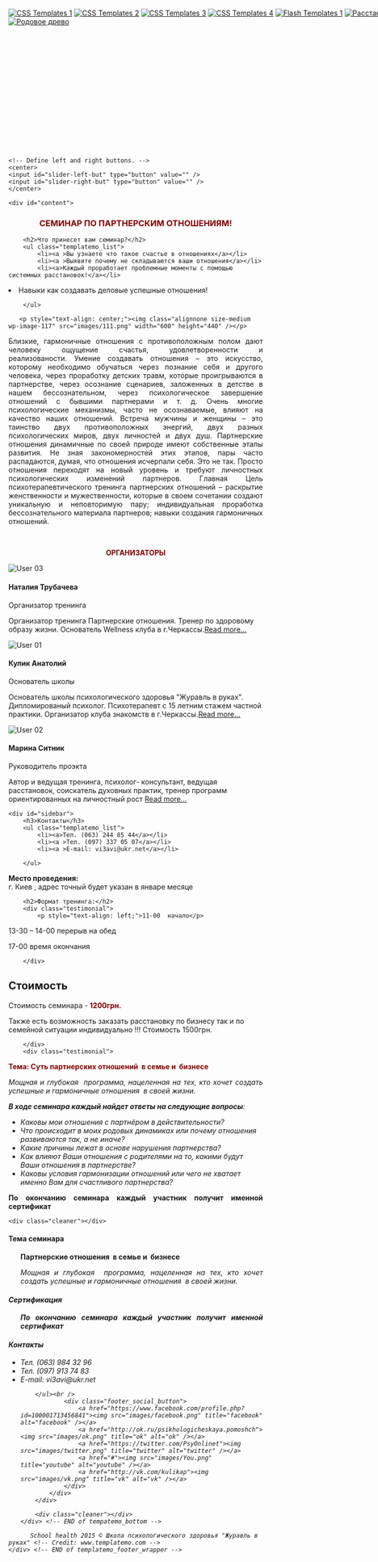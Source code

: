 
<head>

</head>

<body id="home">


</div>	<!-- END of templatemo_header_wrapper -->
<div id="templatemo_slider">
	<!-- This is the container for the carousel. -->
    <div id = "carousel1" style="width:960px; height:280px;background:none;overflow:scroll; margin-top: 20px">            
        <!-- All images with class of "cloudcarousel" will be turned into carousel items -->
        <!-- You can place links around these images -->
        <a href="#" rel="lightbox"><img class="cloudcarousel" src="images/slider/1.jpeg" alt="CSS Templates 1" title="Хорошая семья" /></a>
        <a href="#" rel="lightbox"><img class="cloudcarousel" src="images/slider/2.jpeg" alt="CSS Templates 2" title="Расстановка по иерархии" /></a>
        <a href="#" rel="lightbox"><img class="cloudcarousel" src="images/slider/3.jpg" alt="CSS Templates 3" title="Семейные расстановки" /></a>
        <a href="#" rel="lightbox"><img class="cloudcarousel" src="images/slider/4.jpg" alt="CSS Templates 4" title="Тренинги" /></a>
        <a  href="#" rel="lightbox"><img class="cloudcarousel" src="images/slider/5.jpg" alt="Flash Templates 1" title="" /></a>
        <a href="#" rel="lightbox"><img class="cloudcarousel" src="images/slider/6.jpg" alt="Расстановки фигур" title="Расстановки фигур" /></a>
        <a href="#" rel="lightbox"><img class="cloudcarousel" src="images/slider/7.jpg" alt="Flash Templates 3" title="Патнеры по бизнесу" /></a>
        <a href="#" rel="lightbox"><img class="cloudcarousel" src="images/slider/8.jpg" alt="Родовое древо" title="Родовое древо" /></a>
    </div>
    
    <!-- Define left and right buttons. -->
    <center>
    <input id="slider-left-but" type="button" value="" />
    <input id="slider-right-but" type="button" value="" />
    </center>
</div>
<div id="templatemo_main">
	
    <div id="content">
<h3 style="text-align: center;"><span style="color: #800000;"><strong>СЕМИНАР ПО ПАРТНЕРСКИМ ОТНОШЕНИЯМ!</strong></span></h3>
    	
		<h2>Что принесет вам семинар?</h2>
        <ul class="templatemo_list">
            <li><a >Вы узнаете что такое счастье в отношениях</a></li>
            <li><a >Выявите почему не складываются ваши отношения</a></li>
        	<li><a>Каждый проработает проблемные моменты с помощью системных расстановок!</a></li>
<li><a>Навыки как создавать деловые успешные отношения!</a></li>
           
        </ul>
       
       <p style="text-align: center;"><img class="alignnone size-medium wp-image-117" src="images/111.png" width="600" height="440" /></p>

<p style="text-align: justify;">Близкие, гармоничные отношения с противоположным полом дают человеку ощущение счастья, удовлетворенности и реализованости. Умение создавать отношения – это искусство, которому необходимо обучаться через познание себя и другого человека, через проработку детских травм, которые проигрываются в партнерстве, через осознание сценариев, заложенных в детстве в нашем бессознательном, через психологическое завершение отношений с бывшими партнерами и т. д. Очень многие психологические механизмы, часто не осознаваемые, влияют на качество наших отношений. Встреча мужчины и женщины – это таинство двух противоположных энергий, двух разных психологических миров, двух личностей и двух душ.
Партнерские отношения динамичные по своей природе имеют собственные этапы развития. Не зная закономерностей этих этапов, пары часто распадаются, думая, что отношения исчерпали себя. Это не так. Просто отношения переходят на новый уровень и требуют личностных психологических изменений партнеров. Главная Цель психотерапевтического тренинга партнерских отношений – раскрытие женственности и мужественности, которые в своем сочетании создают уникальную и неповторимую пару; индивидуальная проработка бессознательного материала партнеров; навыки создания гармоничных отношений.</p></br>
<p style="text-align: center;"><span style="color: #800000;"><strong>ОРГАНИЗАТОРЫ</strong></span></p>
        <div class="cleaner h30"></div>
        <div class="about_box">
            <img src="images/user3.jpg" alt="User 03" />
            <h4>Наталия Трубачева</h4>
            <p class="position">Организатор тренинга</p>
            <p>Организатор тренинга Партнерские отношения. Тренер по здоровому образу жизни. Основатель  Wellness  клуба  в г.Черкассы.<a href="#">Read more...</a> </p>
            <div class="cleaner"></div>
        </div>
        <div class="about_box">
            <img src="images/user.jpg" alt="User 01" />
            <h4>Кулик Анатолий</h4>
            <p class="position">Основатель школы</p>
            <p>Основатель школы психологического здоровья "Журавль в руках". Дипломированый психолог. Психотерапевт с 15 летним стажем частной практики. Организатор клуба знакомств в г.Черкассы.<a href="#">Read more...</a> </p>
            <div class="cleaner"></div>
        </div>
        <div class="about_box">
            <img src="images/user1.jpg" alt="User 02" />
            <h4>Марина Ситник</h4>
            <p class="position">Руководитель проэкта</p>
            <p>Автор и ведущая тренинга, психолог- консультант, ведущая расстановок, соискатель духовных практик, тренер программ ориентированных на личностный рост <a href="#">Read more...</a></p>
            <div class="cleaner"></div>
        </div>
    </div>
    
    <div id="sidebar">
    	<h3>Контакты</h3>
        <ul class="templatemo_list">
            <li><a>Тел. (063) 244 85 44</a></li>
            <li><a >Тел. (097) 337 05 07</a></li>
        	<li><a >E-mail: vi3avi@ukr.net</a></li>
            
        </ul>
<strong>Место проведения: </strong> </br>  г. Киев , адрес точный будет указан в январе месяце
        <div class="cleaner h30"></div>

        <h2>Формат тренинга:</h2>
        <div class="testimonial">
            <p style="text-align: left;">11-00  начало</p>
<p style="text-align: left;">13-30 – 14-00 перерыв на обед</p>
<p style="text-align: left;">17-00 время окончания</p>
            
		</div>
<h2>Стоимость</h2>
        <div class="testimonial">
            <p style="text-align: left;" >Стоимость семинара - <strong style="color: #800000;">1200грн.</strong></p>
<p style="text-align: left;">Также  есть возможность заказать  расстановку по бизнесу так и по семейной ситуации  индивидуально !!! Стоимость 1500грн.
</p>

            
		</div>
    	<div class="testimonial">
            		
<p style="color: #800000;"><strong>Тема:  Суть партнерских отношений  в семье и  бизнесе</strong></p>
<p style="text-align: justify;"><em>Мощная и глубокая  программа, нацеленная на тех, кто хочет создать успешные и гармоничные отношения  в своей жизни.</strong></p>
<p style="text-align: justify;"><strong>В ходе семинара каждый найдет ответы на следующие вопросы</strong></em><em>:</em></p>
		
<ul>
	<li><em>Каковы мои отношения с партнёром в действительности?</em></li>
	<li><em>Что происходит в моих родовых динамиках или почему отношения развиваются так, а не иначе?</em></li>
	<li><em>Какие причины лежат в основе нарушения партнерства?</em></li>
	<li><em>Как влияют Ваши отношения с родителями на то, какими будут Ваши отношения в партнерстве?</em></li>
	<li><em>Каковы условия гармонизации отношений или чего не хватает именно Вам для счастливого партнерства?</em></li>
</ul>
</div>
 
<div class="testimonial"> 
<p style="text-align: justify;"><strong>По окончанию семинара каждый участник получит именной сертификат</strong></p>
</div>
    </div> <!-- end of sidebar -->
    
    <div class="cleaner"></div>
</div> <!-- END of templatemo_main -->

<div id="templatemo_bottom_wrapper">
    <div id="templatemo_bottom">
    	<div class="col one_third">
        	<h4><span></span>Тема семинара</h4>
            <div class="bottom_box">
                <ul class="footer_list">
                    <p ><strong> Партнерские отношения  в семье и  бизнесе</strong></p>
<p style="text-align: justify;"><em>Мощная и глубокая  программа, нацеленная на тех, кто хочет создать успешные и гармоничные отношения  в своей жизни.</strong></p>
                </ul>  
			</div>
        </div>
        <div class="col one_third">
        	<h4><span></span>Сертификация</h4>
            <div class="bottom_box">
              <ul class="twitter_post">
                   <p style="text-align: justify;"><strong>По окончанию семинара каждый участник получит именной сертификат</strong></p>
                </ul>
			</div>
        </div>
        <div class="col one_third no_margin_right">
        	<h4><span></span>Контакты</h4>
            <div class="bottom_box">
               <ul class="templatemo_list">
            <li><a >Тел. (063) 984 32 96</a></li>
            <li><a >Тел. (097) 913 74 83</a></li>
        	<li><a >E-mail: vi3avi@ukr.net</a></li>
            
        </ul><br />                        
                <div class="footer_social_button">
                    <a href="https://www.facebook.com/profile.php?id=100001713456841"><img src="images/facebook.png" title="facebook" alt="facebook" /></a>
                    <a href="http://ok.ru/psikhologicheskaya.pomoshch"><img src="images/ok.png" title="ok" alt="ok" /></a>
                    <a href="https://twitter.com/PsyOnlinet"><img src="images/twitter.png" title="twitter" alt="twitter" /></a>
                    <a href="#"><img src="images/You.png" title="youtube" alt="youtube" /></a>
                    <a href="http://vk.com/kulikap"><img src="images/vk.png" title="vk" alt="vk" /></a>
                </div>
            </div>
        </div>
        
    	<div class="cleaner"></div>
    </div> <!-- END of tempatemo_bottom -->
</div> <!-- END of tempatemo_bottom_wrapper -->

<div id="templatemo_footer_wrapper">
    <div id="templatemo_footer">

    	  School health 2015 © Школа психологического здоровья "Журавль в руках" <!-- Credit: www.templatemo.com -->
    </div> <!-- END of templatemo_footer_wrapper -->
</div> <!-- END of templatemo_footer -->

</body>
</html>
